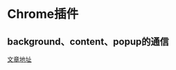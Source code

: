 <!-- Chrome插件 -->

# Chrome插件

## background、content、popup的通信

[文章地址](https://juejin.cn/post/6844903985711677453)
